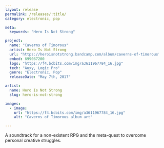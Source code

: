 ```yaml
---
layout: release
permalink: /releases/:title/
category: electronic, pop

meta:
  keywords: "Hero Is Not Strong"

project:
  name: "Caverns of Timorous"
  artist: Hero Is Not Strong
  url: "https://heroisnotstrong.bandcamp.com/album/caverns-of-timorous"
  embed: 699037200
  logo: "https://f4.bcbits.com/img/a3611967784_16.jpg"
  tech: "Auxy, Logic Pro"
  genre: "Electronic, Pop"
  releaseDate: "May 7th, 2017"

artist:
  name: Hero Is Not Strong
  slug: hero-is-not-strong

images:
  - image:
    url: "https://f4.bcbits.com/img/a3611967784_16.jpg"
    alt: "Caverns of Timorous album art"

---
```

<p>A soundtrack for a non-existent RPG and the meta-quest to overcome personal creative struggles.</p>